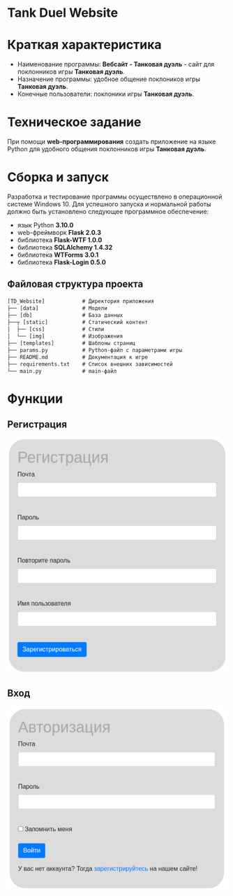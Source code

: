 # Tank Duel Website

# Краткая характеристика
* Наименование программы: **Вебсайт - Танковая дуэль** - сайт для поклонников игры **Танковая дуэль**.
* Назначение программы: удобное общение поклоников игры **Танковая дуэль**.
* Конечные пользователи: поклоники игры **Танковая дуэль**.

# Техническое задание
При помощи **web-программирования** создать приложение на языке Python для удобного общения поклонников игры **Танковая дуэль**.

# Сборка и запуск
Разработка и тестирование программы осуществлено в операционной системе Windows 10. Для успешного запуска и нормальной работы должно быть установлено следующее программное обеспечение:

+ язык Python **3.10.0**
+ web-фреймворк **Flask 2.0.3**
+ библиотека **Flask-WTF 1.0.0**
+ библиотека **SQLAlchemy 1.4.32**
+ библиотека **WTForms 3.0.1**
+ библиотека **Flask-Login 0.5.0**

## Файловая структура проекта
```text
[TD_Website]            # Директория приложения
├── [data]              # Модели
├── [db]                # База данных
├──┬ [static]           # Статический контент
│  ├── [css]            # Стили
│  └── [img]            # Изображения
├── [templates]         # Шаблоны страниц
├── params.py           # Python-файл с параметрами игры
├── README.md           # Документация к игре
├── requirements.txt    # Список внешних зависимостей
└── main.py             # main-файл
```

# Функции

## Регистрация

![register](./static/img/register.png)

## Вход

![login](./static/img/login.png)
